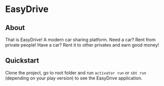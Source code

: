 # EasyDrive

## About
That is EasyDrive! A modern car sharing platform. Need a car? Rent from private people! Have a car? Rent it to other privates and earn good money!


## Quickstart
Clone the project, go to root folder and run `activator run` or `sbt run` (depending on your play version) to see the EasyDrive application. 

